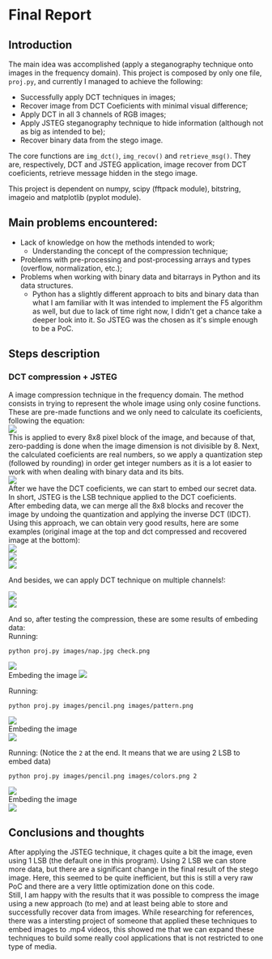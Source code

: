 # Final Report
## Introduction
The main idea was accomplished (apply a steganography technique onto images in the frequency domain). This project is composed by only one file, `proj.py`, and currently I managed to achieve the following:
- Successfully apply DCT techniques in images;
- Recover image from DCT Coeficients with minimal visual difference;
- Apply DCT in all 3 channels of RGB images;
- Apply JSTEG steganography technique to hide information (although not as big as intended to be);
- Recover binary data from the stego image.  

The core functions are `img_dct()`, `img_recov()` and `retrieve_msg()`. They are, respectively, DCT and JSTEG application, image recover from DCT coeficients, retrieve message hidden in the stego image.  

This project is dependent on numpy, scipy (fftpack module), bitstring, imageio and matplotlib (pyplot module).

## Main problems encountered:
- Lack of knowledge on how the methods intended to work;
    - Understanding the concept of the compression technique;
- Problems with pre-processing and post-processing arrays and types (overflow, normalization, etc.);
- Problems when working with binary data and bitarrays in Python and its data structures.
    - Python has a slightly different approach to bits and binary data than what I am familiar with
It was intended to implement the F5 algorithm as well, but due to lack of time right now, I didn't get a chance take a deeper look into it. So JSTEG was the chosen as it's simple enough to be a PoC.

## Steps description
### DCT compression + JSTEG
A image compression technique in the frequency domain. The method consists in trying to represent the whole image using only cosine functions. These are pre-made functions and we only need to calculate its coeficients, following the equation:  
![](dct.png)  
This is applied to every 8x8 pixel block of the image, and because of that, zero-padding is done when the image dimension is not divisible by 8. Next, the calculated coeficients are real numbers, so we apply a quantization step (followed by rounding) in order get integer numbers as it is a lot easier to work with when dealing with binary data and its bits.  
![](quantization_step.png)  
After we have the DCT coeficients, we can start to embed our secret data. In short, JSTEG is the LSB technique applied to the DCT coeficients.  
After embeding data, we can merge all the 8x8 blocks and recover the image by undoing the quantization and applying the inverse DCT (IDCT). Using this approach, we can obtain very good results, here are some examples (original image at the top and dct compressed and recovered image at the bottom):  
![](cameraman_dct.png)  
![](arara_dct.png)  
![](nap_dct.png)  

And besides, we can apply DCT technique on multiple channels!:  
  

![](mountain_dct.png)  
![](pencil_dct.png)  

And so, after testing the compression, these are some results of embeding data:  
Running:
```
python proj.py images/nap.jpg check.png
```
![](nap_stego.png)  
Embeding the image ![](check.png)  

Running:
```
python proj.py images/pencil.png images/pattern.png
```
![](pencil_stego.png)  
Embeding the image  
![](images/pattern.png)  


Running: (Notice the `2` at the end. It means that we are using 2 LSB to embed data)

```
python proj.py images/pencil.png images/colors.png 2
```  

![](pencil_stego1.png)  
Embeding the image  
![](images/colors.png)  


## Conclusions and thoughts
After applying the JSTEG technique, it chages quite a bit the image, even using 1 LSB (the default one in this program). Using 2 LSB we can store more data, but there are a significant change in the final result of the stego image. Here, this seemed to be quite inefficient, but this is still a very raw PoC and there are a very little optimization done on this code.  
Still, I am happy with the results that it was possible to compress the image using a new approach (to me) and at least being able to store and successfully recover data from images. While researching for references, there was a intersting project of someone that applied these techniques to embed images to .mp4 videos, this showed me that we can expand these techniques to build some really cool applications that is not restricted to one type of media.